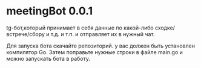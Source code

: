 # meetingBot 0.0.1
tg-бот,который принимает в себя данные по какой-либо сходке/встрече/сбору и т.д. и т.п. и отправляет их в нужный чат.

Для запуска бота скачайте репозиторий. у вас должен быть установлен компилятор Go. Затем поправьте нужные строки в файле main.go и можно запускать бота в работу.
